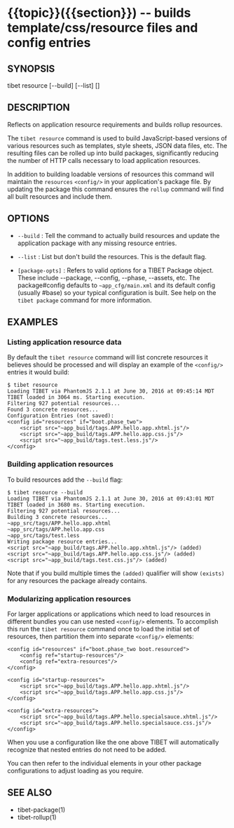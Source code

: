 {{topic}}({{section}}) -- builds template/css/resource files and config entries
=============================================

## SYNOPSIS

tibet resource [--build] [--list] [<package-opts>]

## DESCRIPTION

Reflects on application resource requirements and builds rollup resources.

The `tibet resource` command is used to build JavaScript-based versions of
various resources such as templates, style sheets, JSON data files, etc. The
resulting files can be rolled up into build packages, significantly
reducing the number of HTTP calls necessary to load application resources.

In addition to building loadable versions of resources this command will
maintain the `resources` `<config/>` in your application's package file. By
updating the package this command ensures the `rollup` command will find all
built resources and include them.

## OPTIONS

  * `--build` :
    Tell the command to actually build resources and update the application
package with any missing resource entries.

  * `--list` :
    List but don't build the resources. This is the default flag.

  * `[package-opts]` :
    Refers to valid options for a TIBET Package object. These include --package,
--config, --phase, --assets, etc. The package#config defaults to
`~app_cfg/main.xml` and its default config (usually #base) so your typical
configuration is built. See help on the `tibet package` command for more
information.

## EXAMPLES

### Listing application resource data

By default the `tibet resource` command will list concrete resources it
believes should be processed and will display an example of the `<config/>`
entries it would build:

    $ tibet resource
    Loading TIBET via PhantomJS 2.1.1 at June 30, 2016 at 09:45:14 MDT
    TIBET loaded in 3064 ms. Starting execution.
    Filtering 927 potential resources...
    Found 3 concrete resources...
    Configuration Entries (not saved):
    <config id="resources" if="boot.phase_two">
        <script src="~app_build/tags.APP.hello.app.xhtml.js"/>
        <script src="~app_build/tags.APP.hello.app.css.js"/>
        <script src="~app_build/tags.test.less.js"/>
    </config>

### Building application resources

To build resources add the `--build` flag:

    $ tibet resource --build
    Loading TIBET via PhantomJS 2.1.1 at June 30, 2016 at 09:43:01 MDT
    TIBET loaded in 3680 ms. Starting execution.
    Filtering 927 potential resources...
    Building 3 concrete resources...
    ~app_src/tags/APP.hello.app.xhtml
    ~app_src/tags/APP.hello.app.css
    ~app_src/tags/test.less
    Writing package resource entries...
    <script src="~app_build/tags.APP.hello.app.xhtml.js"/> (added)
    <script src="~app_build/tags.APP.hello.app.css.js"/> (added)
    <script src="~app_build/tags.test.css.js"/> (added)

Note that if you build multiple times the `(added)` qualifier will show
`(exists)` for any resources the package already contains.

### Modularizing application resources

For larger applications or applications which need to load resources in
different bundles you can use nested `<config/>` elements. To accomplish
this run the `tibet resource` command once to load the initial set of
resources, then partition them into separate `<config/>` elements:

    <config id="resources" if="boot.phase_two boot.resourced">
        <config ref="startup-resources"/>
        <config ref="extra-resources"/>
    </config>

    <config id="startup-resources">
        <script src="~app_build/tags.APP.hello.app.xhtml.js"/>
        <script src="~app_build/tags.APP.hello.app.css.js"/>
    </config>

    <config id="extra-resources">
        <script src="~app_build/tags.APP.hello.specialsauce.xhtml.js"/>
        <script src="~app_build/tags.APP.hello.specialsauce.css.js"/>
    </config>

When you use a configuration like the one above TIBET will automatically
recognize that nested entries do not need to be added.

You can then refer to the individual <config/> elements in your other
package configurations to adjust loading as you require.

## SEE ALSO

  * tibet-package(1)
  * tibet-rollup(1)

